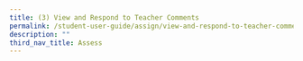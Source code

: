 ```yaml
---
title: (3) View and Respond to Teacher Comments
permalink: /student-user-guide/assign/view-and-respond-to-teacher-comments/
description: ""
third_nav_title: Assess
---
```

